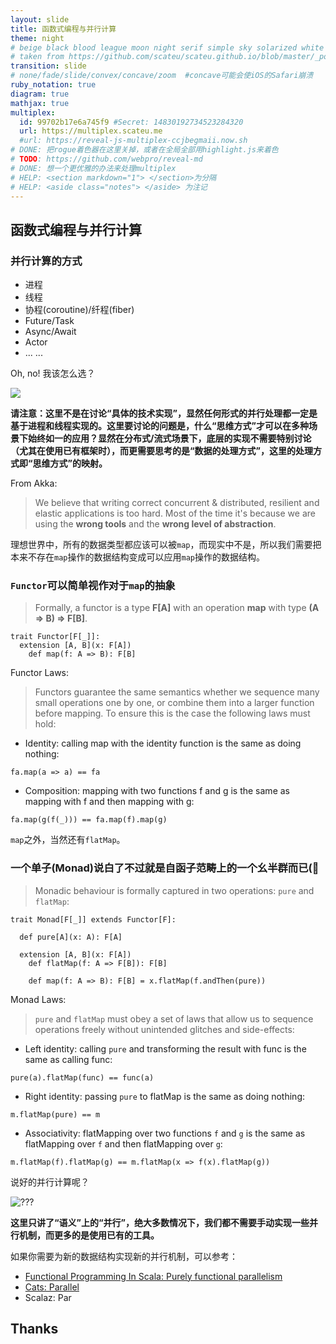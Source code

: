 ```yaml
---
layout: slide
title: 函数式编程与并行计算
theme: night
# beige black blood league moon night serif simple sky solarized white
# taken from https://github.com/scateu/scateu.github.io/blob/master/_posts/2016-12-30-reveal-demo.md
transition: slide 
# none/fade/slide/convex/concave/zoom  #concave可能会使iOS的Safari崩溃
ruby_notation: true
diagram: true
mathjax: true
multiplex:
  id: 99702b17e6a745f9 #Secret: 14830192734523284320
  url: https://multiplex.scateu.me
  #url: https://reveal-js-multiplex-ccjbegmaii.now.sh
# DONE: 把rogue着色器在这里关掉，或者在全局全部用highlight.js来着色
# TODO: https://github.com/webpro/reveal-md
# DONE: 想一个更优雅的办法来处理multiplex
# HELP: <section markdown="1"> </section>为分隔
# HELP: <aside class="notes"> </aside> 为注记
---
```


<section markdown="1">

# 函数式编程与并行计算

</section>

<section markdown="1">

### 并行计算的方式

* 进程
* 线程
* 协程(coroutine)/纤程(fiber)
* Future/Task
* Async/Await
* Actor
* ... ...


</section>


<section markdown="1">

Oh, no! 我该怎么选？

</section>


<section markdown="1">


![](https://user-images.githubusercontent.com/12044174/105630587-07d51b00-5e85-11eb-8ede-ce3a487237d2.png)

**请注意：这里不是在讨论“具体的技术实现”，显然任何形式的并行处理都一定是基于进程和线程实现的。这里要讨论的问题是，什么“思维方式”才可以在多种场景下始终如一的应用？显然在分布式/流式场景下，底层的实现不需要特别讨论（尤其在使用已有框架时），而更需要思考的是“数据的处理方式”，这里的处理方式即“思维方式”的映射。**


</section>

<section markdown="1">

From Akka:

> We believe that writing correct concurrent & distributed, resilient and elastic applications is too hard. Most of the time it's because we are using the **wrong tools** and the **wrong level of abstraction**.

</section>

<section markdown="1">

理想世界中，所有的数据类型都应该可以被`map`，而现实中不是，所以我们需要把本来不存在`map`操作的数据结构变成可以应用`map`操作的数据结构。

</section>


<section markdown="1">

### `Functor`可以简单视作对于`map`的抽象

> Formally, a functor is a type **F[A]** with an operation **map** with type **(A => B) => F[B]**. 

```
trait Functor[F[_]]:
  extension [A, B](x: F[A])
    def map(f: A => B): F[B]
```

</section>

<section markdown="1">

Functor Laws:

> Functors guarantee the same semantics whether we sequence many small operations one by one, or combine them into a larger function before mapping. To ensure this is the case the following laws must hold:

* Identity: calling map with the identity function is the same as doing nothing:

`fa.map(a => a) == fa`

* Composition: mapping with two functions f and g is the same as mapping with f and then mapping with g:

`fa.map(g(f(_))) == fa.map(f).map(g)`

</section>

<section markdown="1">

`map`之外，当然还有`flatMap`。

</section>


<section markdown="1">

### 一个单子(Monad)说白了不过就是自函子范畴上的一个幺半群而已(🐶

> Monadic behaviour is formally captured in two operations: `pure` and `flatMap`:

```
trait Monad[F[_]] extends Functor[F]:

  def pure[A](x: A): F[A]

  extension [A, B](x: F[A])
    def flatMap(f: A => F[B]): F[B]

    def map(f: A => B): F[B] = x.flatMap(f.andThen(pure))
```

</section>

<section markdown="1">

Monad Laws:

> `pure` and `flatMap` must obey a set of laws that allow us to sequence operations freely without unintended glitches and side-effects:

* Left identity: calling `pure` and transforming the result with func is the same as calling func:

`pure(a).flatMap(func) == func(a)`

* Right identity: passing `pure` to flatMap is the same as doing nothing:

`m.flatMap(pure) == m`

* Associativity: flatMapping over two functions `f` and `g` is the same as flatMapping over `f` and then flatMapping over `g`:

`m.flatMap(f).flatMap(g) == m.flatMap(x => f(x).flatMap(g))`

</section>


<section markdown="1">

说好的并行计算呢？

![???](https://th.bing.com/th/id/OIP.dPx8KZpS6RXz_I8nGePOrwAAAA?pid=Api&rs=1)

**这里只讲了“语义”上的“并行”，绝大多数情况下，我们都不需要手动实现一些并行机制，而更多的是使用已有的工具。**

</section>


<section markdown="1">

如果你需要为新的数据结构实现新的并行机制，可以参考：

* [Functional Programming In Scala: Purely functional parallelism](https://livebook.manning.com/book/functional-programming-in-scala/chapter-7/)
* [Cats: Parallel](https://typelevel.org/cats/typeclasses/parallel.html)
* Scalaz: Par

</section>


<section markdown="1">

## Thanks

</section>
